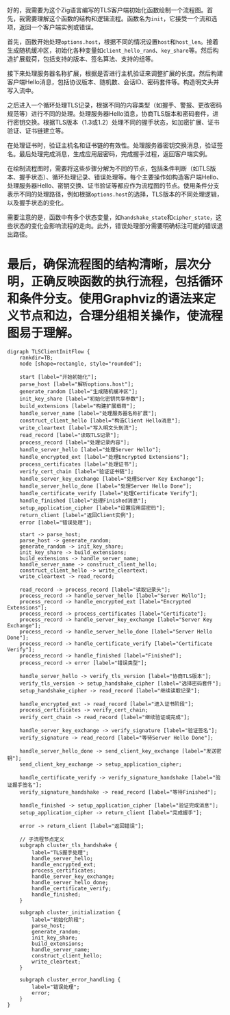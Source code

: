 好的，我需要为这个Zig语言编写的TLS客户端初始化函数绘制一个流程图。首先，我需要理解这个函数的结构和逻辑流程。函数名为`init`，它接受一个流和选项，返回一个客户端实例或错误。

首先，函数开始处理`options.host`，根据不同的情况设置`host`和`host_len`。接着生成随机缓冲区，初始化各种变量如`client_hello_rand`、`key_share`等。然后构造扩展载荷，包括支持的版本、签名算法、支持的组等。

接下来处理服务器名称扩展，根据是否进行主机验证来调整扩展的长度。然后构建客户端Hello消息，包括协议版本、随机数、会话ID、密码套件等。构造明文头并写入流中。

之后进入一个循环处理TLS记录，根据不同的内容类型（如握手、警报、更改密码规范等）进行不同的处理。处理服务器Hello消息，协商TLS版本和密码套件，进行密钥交换。根据TLS版本（1.3或1.2）处理不同的握手状态，如加密扩展、证书验证、证书链建立等。

在处理证书时，验证主机名和证书链的有效性。处理服务器密钥交换消息，验证签名。最后处理完成消息，生成应用层密码，完成握手过程，返回客户端实例。

在绘制流程图时，需要将这些步骤分解为不同的节点，包括条件判断（如TLS版本、握手状态）、循环处理记录、错误处理等。每个主要操作如构造客户端Hello、处理服务器Hello、密钥交换、证书验证等都应作为流程图的节点。使用条件分支表示不同的处理路径，例如根据`options.host`的选择，TLS版本的不同处理逻辑，以及握手状态的变化。

需要注意的是，函数中有多个状态变量，如`handshake_state`和`cipher_state`，这些状态的变化会影响流程的走向。此外，错误处理部分需要明确标注可能的错误退出路径。

最后，确保流程图的结构清晰，层次分明，正确反映函数的执行流程，包括循环和条件分支。使用Graphviz的语法来定义节点和边，合理分组相关操作，使流程图易于理解。
================================================
```graphviz
digraph TLSClientInitFlow {
    rankdir=TB;
    node [shape=rectangle, style="rounded"];

    start [label="开始初始化"];
    parse_host [label="解析options.host"];
    generate_random [label="生成随机缓冲区"];
    init_key_share [label="初始化密钥共享参数"];
    build_extensions [label="构建扩展载荷"];
    handle_server_name [label="处理服务器名称扩展"];
    construct_client_hello [label="构造Client Hello消息"];
    write_cleartext [label="写入明文头到流"];
    read_record [label="读取TLS记录"];
    process_record [label="处理记录内容"];
    handle_server_hello [label="处理Server Hello"];
    handle_encrypted_ext [label="处理Encrypted Extensions"];
    process_certificates [label="处理证书"];
    verify_cert_chain [label="验证证书链"];
    handle_server_key_exchange [label="处理Server Key Exchange"];
    handle_server_hello_done [label="处理Server Hello Done"];
    handle_certificate_verify [label="处理Certificate Verify"];
    handle_finished [label="处理Finished消息"];
    setup_application_cipher [label="设置应用层密码"];
    return_client [label="返回Client实例"];
    error [label="错误处理"];

    start -> parse_host;
    parse_host -> generate_random;
    generate_random -> init_key_share;
    init_key_share -> build_extensions;
    build_extensions -> handle_server_name;
    handle_server_name -> construct_client_hello;
    construct_client_hello -> write_cleartext;
    write_cleartext -> read_record;

    read_record -> process_record [label="读取记录头"];
    process_record -> handle_server_hello [label="Server Hello"];
    process_record -> handle_encrypted_ext [label="Encrypted Extensions"];
    process_record -> process_certificates [label="Certificate"];
    process_record -> handle_server_key_exchange [label="Server Key Exchange"];
    process_record -> handle_server_hello_done [label="Server Hello Done"];
    process_record -> handle_certificate_verify [label="Certificate Verify"];
    process_record -> handle_finished [label="Finished"];
    process_record -> error [label="错误类型"];

    handle_server_hello -> verify_tls_version [label="协商TLS版本"];
    verify_tls_version -> setup_handshake_cipher [label="选择密码套件"];
    setup_handshake_cipher -> read_record [label="继续读取记录"];

    handle_encrypted_ext -> read_record [label="进入证书阶段"];
    process_certificates -> verify_cert_chain;
    verify_cert_chain -> read_record [label="继续验证或完成"];

    handle_server_key_exchange -> verify_signature [label="验证签名"];
    verify_signature -> read_record [label="等待Server Hello Done"];

    handle_server_hello_done -> send_client_key_exchange [label="发送密钥"];
    send_client_key_exchange -> setup_application_cipher;

    handle_certificate_verify -> verify_signature_handshake [label="验证握手签名"];
    verify_signature_handshake -> read_record [label="等待Finished"];

    handle_finished -> setup_application_cipher [label="验证完成消息"];
    setup_application_cipher -> return_client [label="完成握手"];

    error -> return_client [label="返回错误"];

    // 子流程节点定义
    subgraph cluster_tls_handshake {
        label="TLS握手处理";
        handle_server_hello;
        handle_encrypted_ext;
        process_certificates;
        handle_server_key_exchange;
        handle_server_hello_done;
        handle_certificate_verify;
        handle_finished;
    }

    subgraph cluster_initialization {
        label="初始化阶段";
        parse_host;
        generate_random;
        init_key_share;
        build_extensions;
        handle_server_name;
        construct_client_hello;
        write_cleartext;
    }

    subgraph cluster_error_handling {
        label="错误处理";
        error;
    }
}
```